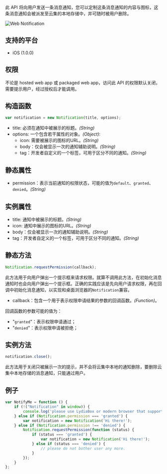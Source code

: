 此 API 将向用户发送一条消息通知，您可以定制这条消息通知的内容与图标，这条消息通知会被派发至云集的本地存储中，并可随时被用户删除。

![Web Notification](%image_url%/notification_demo.gif)

## 支持的平台
* iOS (1.0.0)

## 权限
不论是 hosted web app 或 packaged web app，访问此 API 的权限默认关闭，需要提示用户，经过授权后才能调用。

## 构造函数
```javascript
var notification = new Notification(title, options);
```
* title: 必须在通知中被展示的标题。*(String)*
* options: 一个包含若干属性的对象。*(Object)*:
	* icon: 需要被展示的图标的URL。*(String)*
	*  body：仅会被显示一次的通知辅助说明。*(String)*
	*  tag：开发者自定义的一个标签，可用于区分不同的通知。*(String)*

## 静态属性

* permission：表示当前通知的权限状态，可能的值为`default`、`granted`、`denied`。*(String)*

## 实例属性

* title: 通知中被展示的标题。*(String)*
* icon: 通知中展示的图标的URL。*(String)*
*  body：仅会被显示一次的通知辅助说明。*(String)*
*  tag：开发者自定义的一个标签，可用于区分不同的通知。*(String)*

## 静态方法

```javascript
Notification.requestPermission(callback);
```
此方法用于向用户弹出一个提示框来请求权限。就算不调用此方法，在初始化消息通知时也会向用户弹出一个提示框。正确的实践应该是先向用户请求权限，再在回调中初始化消息通知，以实现和桌面浏览器的`Notification`兼容。
* callback：包含一个用于表示权限申请结果的参数的回调函数。*(Function)*。

回调函数的参数可能的值为：
* "`granted`"：表示权限申请通过；
*  "`denied`"：表示权限申请被拒绝；

## 实例方法
```javascript
notification.close();
```
此方法用于关闭只被展示一次的提示，并不会将云集中本地的通知删除，要删除云集中本地存储的消息通知，只能通过用户。

## 例子

```javascript
var NotifyMe = function () {
	if (!("Notification" in window)) {
		console.log('please use LydiaBox or modern browser that supports Web Notification');
	} else if (Notification.permission === 'granted') {
		var notification = new Notification('Hi there!');
	} else if (Notification.permission !== 'denied') {
		Notification.requestPermission(function (status) {
			if (status === 'granted') {
				var notification = new Notification('Hi there!');
			} else if (status === 'denied') {
				// please do not bother user any more.
			}
		});
	}
};
```
